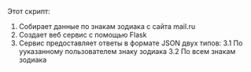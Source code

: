 Этот скрипт:
1. Собирает данные по знакам зодиака с сайта mail.ru
2. Создает веб сервис с помощью Flask
3. Сервис предоставляет ответы в формате JSON двух типов:
   3.1 По ууказанному пользователем знаку зодиака
   3.2 По всем знакам зодиака
   
